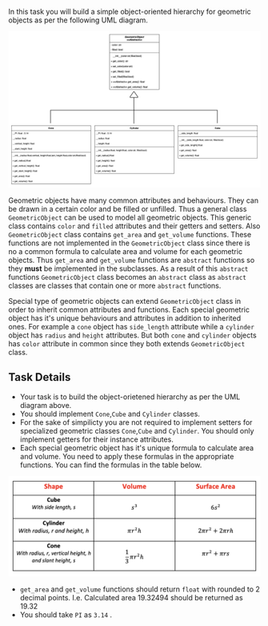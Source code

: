 In this task you will build a simple object-oriented hierarchy for geometric objects as per the following UML diagram.

![UML for OGeometric Objects Hierarchy](resource/uml.png)

Geometric objects have many common attributes and behaviours. They can be drawn in a certain color and be filled or unfilled. Thus a general class `GeometricObject` can be used to model all geometric objects. This generic class contains `color` and `filled` attributes and their getters and setters. Also `GeometricObject` class contains `get_area` and `get_volume` functions. These functions are not implemented in the `GeometricObject` class since there is no a common formula to calculate area and volume for each geometric objects. Thus `get_area` and `get_volume` functions are `abstract` functions so they **must** be implemented in the subclasses. As a result of this `abstract` functions `GeometricObject` class becomes an `abstract` class as `abstract` classes are classes that contain one or more `abstract` functions.

Special type of geometric objects can extend `GeometricObject` class in order to inherit common attributes and functions. Each special geometric object has it's unique behaviours and attributes in addition to inherited ones. For example a `cone` object has `side_length` attribute while a `cylinder` object has `radius` and `height` attributes. But both `cone` and `cylinder` objects has `color` attribute in common since they both extends `GeometricObject` class.

## Task Details

* Your task is to build the object-orietened hierarchy as per the UML diagram above. 
* You should implement `Cone`,`Cube` and `Cylinder` classes.
* For the sake of simpilicty you are not required to implement setters for specialized geometric classes `Cone`,`Cube` and `Cylinder`. You should only implement getters for their instance attributes.
* Each special geometric object has it's unique formula to calculate area and volume. You need to apply these formulas in the appropriate functions. You can find the formulas in the table below.

 ![Formula List](resource/formula.png)

* `get_area` and `get_volume` functions should return `float` with rounded to 2 decimal points. I.e. Calculated area 19.32494 should be returned as 19.32
* You should take `PI` as `3.14` .